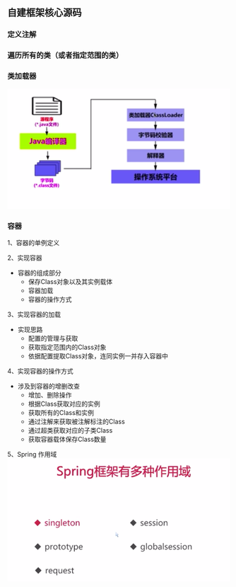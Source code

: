 ## 自建框架核心源码

### 定义注解
### 遍历所有的类（或者指定范围的类）

### 类加载器
![img.png](../images/类加载器ClassLoader.png)

### 容器
1、容器的单例定义

2、实现容器
- 容器的组成部分
    - 保存Class对象以及其实例载体
    - 容器加载
    - 容器的操作方式
    
3、实现容器的加载
- 实现思路
    - 配置的管理与获取
    - 获取指定范围内的Class对象
    - 依据配置提取Class对象，连同实例一并存入容器中
  
4、实现容器的操作方式
- 涉及到容器的增删改查
  - 增加、删除操作
  - 根据Class获取对应的实例
  - 获取所有的Class和实例
  - 通过注解来获取被注解标注的Class
  - 通过超类获取对应的子类Class
  - 获取容器载体保存Class数量
  
5、Spring 作用域
![img.png](../images/spring作用域.png)